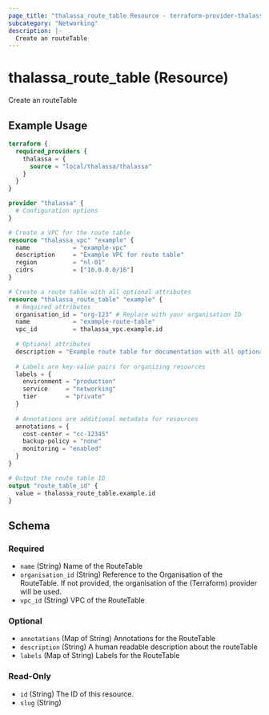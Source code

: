 ```yaml
---
page_title: "thalassa_route_table Resource - terraform-provider-thalassa"
subcategory: "Networking"
description: |-
  Create an routeTable
---
```


# thalassa_route_table (Resource)

Create an routeTable

## Example Usage

```terraform
terraform {
  required_providers {
    thalassa = {
      source = "local/thalassa/thalassa"
    }
  }
}

provider "thalassa" {
  # Configuration options
}

# Create a VPC for the route table
resource "thalassa_vpc" "example" {
  name            = "example-vpc"
  description     = "Example VPC for route table"
  region          = "nl-01"
  cidrs           = ["10.0.0.0/16"]
}

# Create a route table with all optional attributes
resource "thalassa_route_table" "example" {
  # Required attributes
  organisation_id = "org-123" # Replace with your organisation ID
  name            = "example-route-table"
  vpc_id          = thalassa_vpc.example.id
  
  # Optional attributes
  description = "Example route table for documentation with all optional attributes"
  
  # Labels are key-value pairs for organizing resources
  labels = {
    environment = "production"
    service     = "networking"
    tier        = "private"
  }
  
  # Annotations are additional metadata for resources
  annotations = {
    cost-center = "cc-12345"
    backup-policy = "none"
    monitoring = "enabled"
  }
}

# Output the route table ID
output "route_table_id" {
  value = thalassa_route_table.example.id
}
```
<!-- schema generated by tfplugindocs -->
## Schema

### Required

- `name` (String) Name of the RouteTable
- `organisation_id` (String) Reference to the Organisation of the RouteTable. If not provided, the organisation of the (Terraform) provider will be used.
- `vpc_id` (String) VPC of the RouteTable

### Optional

- `annotations` (Map of String) Annotations for the RouteTable
- `description` (String) A human readable description about the routeTable
- `labels` (Map of String) Labels for the RouteTable

### Read-Only

- `id` (String) The ID of this resource.
- `slug` (String)



